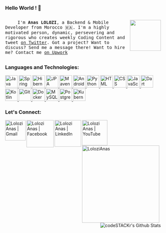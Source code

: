### Hello World ! 👋

<!--

Here are some ideas to get you started:

- 🔭 I’m currently working on ...
- 🌱 I’m currently learning ...
- 👯 I’m looking to collaborate on ...
- 🤔 I’m looking for help with ...
- 💬 Ask me about ...
- 📫 How to reach me: ...
- 😄 Pronouns: ...
- ⚡ Fun fact: ...
-->

## 

<img alt="" align="right" src="" width="100">
<samp><p align=”justify” style="text-indent:40px;"> I'm <b>Anas LOLOZI</b>, a Backend & Mobile Developer from Morocco 🇲🇦. I'm a highly motivated person, dynamic, persevering and rigorous who creates weekly Coding Content and tweet <a href="https://twitter.com/LoloziAnas">on Twitter</a>. Got a project? Want to discuss? Send me a message there! Want to hire me? Contact me <a href="https://www.upwork.com/freelancers/~011e4dd5ab65bf051c">on Upwork</a></p></samp> 

## 
### **Languages and Technologies:**
<p float="left">
 <a href="https://www.java.com/">
  <img alt="Java" src="https://cdn.jsdelivr.net/gh/devicons/devicon/icons/java/java-original.svg" width="40">
 </a>
 <a href="https://spring.io/">
  <img alt="Spring" src="https://cdn.jsdelivr.net/gh/devicons/devicon/icons/spring/spring-original.svg" width="40">
 </a>
 <a href="https://hibernate.org/">
  <img alt="Hibernate" src="https://cdn.jsdelivr.net/gh/devicons/devicon/icons/hibernate/hibernate-original.svg" width="40">
 </a>
 <a href="https://jakarta.ee/">
  <img alt="JPA" src="https://cdn.jsdelivr.net/gh/devicons/devicon/icons/java/java-original.svg" width="40">
 </a>
 <a href="https://maven.apache.org/">
  <img alt="Maven" src="https://cdn.jsdelivr.net/gh/devicons/devicon/icons/maven/maven-original.svg" width="40">
 </a>
 <a href="https://www.android.com/">
  <img alt="Android" src="https://cdn.jsdelivr.net/gh/devicons/devicon/icons/android/android-original.svg" width="40">
 </a>
 <a href="https://www.python.org/">
  <img alt="Python" src="https://cdn.jsdelivr.net/gh/devicons/devicon/icons/python/python-original.svg" width="40">
 </a>
 <a href="https://en.wikipedia.org/wiki/HTML">
  <img alt="HTML" src="https://cdn.jsdelivr.net/gh/devicons/devicon/icons/html5/html5-original.svg" width="40">
 </a>
 <a href="https://en.wikipedia.org/wiki/CSS">
  <img alt="CSS" src="https://cdn.jsdelivr.net/gh/devicons/devicon/icons/css3/css3-original.svg" width="40">
 </a>
 <a href="https://en.wikipedia.org/wiki/JavaScript">
  <img alt="JavaScript" src="https://cdn.jsdelivr.net/gh/devicons/devicon/icons/javascript/javascript-original.svg" width="40">
 </a>
 <a href="https://dart.dev/">
  <img alt="Dart" src="https://cdn.jsdelivr.net/gh/devicons/devicon/icons/dart/dart-original.svg" width="40">
 </a>
 <a href="https://kotlinlang.org/">
  <img alt="Kotlin" src="https://cdn.jsdelivr.net/gh/devicons/devicon/icons/kotlin/kotlin-original.svg" width="40">
 </a>
 <a href="https://git-scm.com/">
  <img alt="Git" src="https://cdn.jsdelivr.net/gh/devicons/devicon/icons/git/git-original.svg" width="40">
 </a>
 <a href="https://www.docker.com/">
  <img alt="Docker" src="https://cdn.jsdelivr.net/gh/devicons/devicon/icons/docker/docker-original.svg" width="40">
 </a>
 <a href="https://www.mysql.com/">
  <img alt="MySQL" src="https://cdn.jsdelivr.net/gh/devicons/devicon/icons/mysql/mysql-original.svg" width="40">
 </a>
 <a href="https://www.postgresql.org/">
  <img alt="PostgreSQL" src="https://cdn.jsdelivr.net/gh/devicons/devicon/icons/postgresql/postgresql-original.svg" width="40">
 </a>
 <a href="https://kubernetes.io/">
  <img alt="Kubernetes" src="https://cdn.jsdelivr.net/gh/devicons/devicon/icons/kubernetes/kubernetes-plain.svg" width="40">
 </a>
</p>


### **Let's Connect:**

[<img align="left" alt="Lolozi Anas | Gmail" width="66px" src="https://img.shields.io/badge/gmail-D14836?&style=for-the-badge&logo=gmail&logoColor=white" />](mailto:anas.lolozi@usmba.ac.ma?subject=From%20GitHub&body=Hi,%20there.%20Found%20you%20from%20GitHub.)
[<img align="left" alt="Lolozi Anas | Facebook" width="88px" src="https://img.shields.io/badge/facebook-%231877F2.svg?&style=for-the-badge&logo=facebook&logoColor=white" />](https://www.facebook.com/anas.lolozii/)
[<img align="left" alt="Lolozi Anas | LinkedIn" width="86px" src="https://img.shields.io/badge/linkedin-%230077B5.svg?&style=for-the-badge&logo=linkedin&logoColor=white" />](https://www.linkedin.com/in/lolozianas/)
[<img align="left" alt="Lolozi Anas | YouTube" width="82px" src="https://img.shields.io/badge/youtube-%23FF0000.svg?&style=for-the-badge&logo=youtube&logoColor=white" />](https://www.youtube.com/channel/UCUGiocJ67IbIuhHsh1DWLAQ)
<br />

##
<img alt="LoloziAnas" align="left" src="https://img.freepik.com/free-vector/young-black-man-sitting-chair-working-computer-remote-working-home-office-self-isolation-concept-flat-style_285336-1212.jpg?size=626&ext=jpg" width="250">
<img align="right" alt="codeSTACKr's Github Stats" src="https://github-readme-stats.vercel.app/api?username=LoloziAnas&count_private=true&hide=contribs&show_icons=true"/>

<!--
- :trophy: **My GitHub trophies :**  ![Trophies](https://github-profile-trophy.vercel.app/?username=LoloziAnas)
-->

